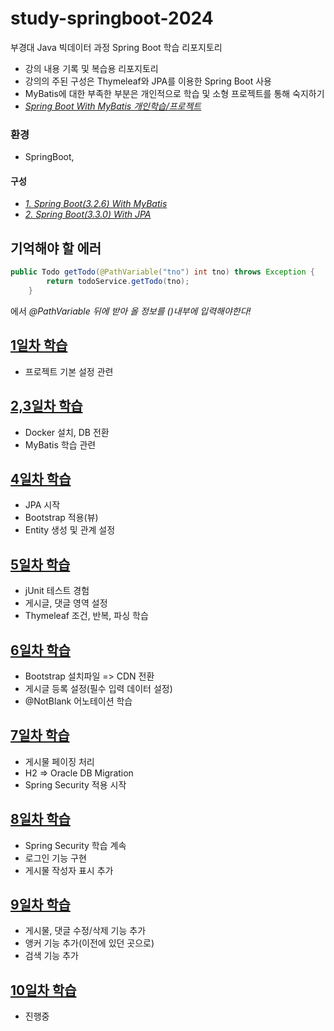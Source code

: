 # study-springboot-2024
부경대 Java 빅데이터 과정 Spring Boot 학습 리포지토리
- 강의 내용 기록 및 복습용 리포지토리
- 강의의 주된 구성은 Thymeleaf와 JPA를 이용한 Spring Boot 사용
- MyBatis에 대한 부족한 부분은 개인적으로 학습 및 소형 프로젝트를 통해 숙지하기
- _[Spring Boot With MyBatis 개인학습/프로젝트](https://github.com/Koeyh/practice-SpringBoot)_

### 환경
- SpringBoot, 

#### 구성
- _[1. Spring Boot(3.2.6) With MyBatis](https://github.com/Koeyh/study-springboot-2024/tree/main/spring02)_
- _[2. Spring Boot(3.3.0) With JPA](https://github.com/Koeyh/study-springboot-2024/tree/main/spring03/backboard)_

## 기억해야 할 에러
```java
public Todo getTodo(@PathVariable("tno") int tno) throws Exception {
        return todoService.getTodo(tno);
    }
```
에서 _@PathVariable 뒤에 받아 올 정보를 ()내부에 입력해야한다!_

## [1일차 학습](https://github.com/Koeyh/study-springboot-2024/blob/main/Day01.md)
- 프로젝트 기본 설정 관련

## [2,3일차 학습](https://github.com/Koeyh/study-springboot-2024/blob/main/Day0203.md)
- Docker 설치, DB 전환
- MyBatis 학습 관련

## [4일차 학습](https://github.com/Koeyh/study-springboot-2024/blob/main/Day04.md)
- JPA 시작
- Bootstrap 적용(뷰)
- Entity 생성 및 관계 설정
  
## [5일차 학습](https://github.com/Koeyh/study-springboot-2024/blob/main/Day05.md)
- jUnit 테스트 경험
- 게시글, 댓글 영역 설정
- Thymeleaf 조건, 반복, 파싱 학습
  
## [6일차 학습](https://github.com/Koeyh/study-springboot-2024/blob/main/Day06.md)
- Bootstrap 설치파일 => CDN 전환
- 게시글 등록 설정(필수 입력 데이터 설정)
- @NotBlank 어노테이션 학습

## [7일차 학습](https://github.com/Koeyh/study-springboot-2024/blob/main/Day07.md)
- 게시물 페이징 처리
- H2 => Oracle DB Migration
- Spring Security 적용 시작

## [8일차 학습](https://github.com/Koeyh/study-springboot-2024/blob/main/Day08.md)
- Spring Security 학습 계속
- 로그인 기능 구현
- 게시물 작성자 표시 추가

## [9일차 학습](https://github.com/Koeyh/study-springboot-2024/blob/main/Day09.md)
- 게시물, 댓글 수정/삭제 기능 추가
- 앵커 기능 추가(이전에 있던 곳으로)
- 검색 기능 추가

## [10일차 학습](https://github.com/Koeyh/study-springboot-2024/blob/main/Day10.md)
- 진행중









